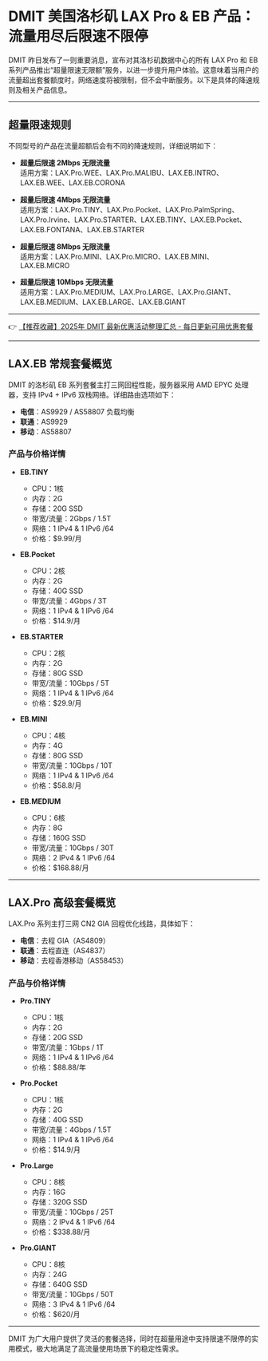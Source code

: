 # DMIT 美国洛杉矶 LAX Pro & EB 产品：流量用尽后限速不限停

DMIT 昨日发布了一则重要消息，宣布对其洛杉矶数据中心的所有 LAX Pro 和 EB 系列产品推出“超量限速无限额”服务，以进一步提升用户体验。这意味着当用户的流量超出套餐额度时，网络速度将被限制，但不会中断服务。以下是具体的降速规则及相关产品信息。

---

## 超量限速规则

不同型号的产品在流量超额后会有不同的降速规则，详细说明如下：

- **超量后限速 2Mbps 无限流量**  
  适用方案：LAX.Pro.WEE、LAX.Pro.MALIBU、LAX.EB.INTRO、LAX.EB.WEE、LAX.EB.CORONA

- **超量后限速 4Mbps 无限流量**  
  适用方案：LAX.Pro.TINY、LAX.Pro.Pocket、LAX.Pro.PalmSpring、LAX.Pro.Irvine、LAX.Pro.STARTER、LAX.EB.TINY、LAX.EB.Pocket、LAX.EB.FONTANA、LAX.EB.STARTER

- **超量后限速 8Mbps 无限流量**  
  适用方案：LAX.Pro.MINI、LAX.Pro.MICRO、LAX.EB.MINI、LAX.EB.MICRO

- **超量后限速 10Mbps 无限流量**  
  适用方案：LAX.Pro.MEDIUM、LAX.Pro.LARGE、LAX.Pro.GIANT、LAX.EB.MEDIUM、LAX.EB.LARGE、LAX.EB.GIANT

---

👉 [【推荐收藏】2025年 DMIT 最新优惠活动整理汇总 - 每日更新可用优惠套餐](https://bit.ly/dmit_coupon)

---

## LAX.EB 常规套餐概览

DMIT 的洛杉矶 EB 系列套餐主打三网回程性能，服务器采用 AMD EPYC 处理器，支持 IPv4 + IPv6 双栈网络。详细路由选项如下：

- **电信**：AS9929 / AS58807 负载均衡  
- **联通**：AS9929  
- **移动**：AS58807  

### 产品与价格详情

- **EB.TINY**  
  - CPU：1核  
  - 内存：2G  
  - 存储：20G SSD  
  - 带宽/流量：2Gbps / 1.5T  
  - 网络：1 IPv4 & 1 IPv6 /64  
  - 价格：$9.99/月  

- **EB.Pocket**  
  - CPU：2核  
  - 内存：2G  
  - 存储：40G SSD  
  - 带宽/流量：4Gbps / 3T  
  - 网络：1 IPv4 & 1 IPv6 /64  
  - 价格：$14.9/月  

- **EB.STARTER**  
  - CPU：2核  
  - 内存：2G  
  - 存储：80G SSD  
  - 带宽/流量：10Gbps / 5T  
  - 网络：1 IPv4 & 1 IPv6 /64  
  - 价格：$29.9/月  

- **EB.MINI**  
  - CPU：4核  
  - 内存：4G  
  - 存储：80G SSD  
  - 带宽/流量：10Gbps / 10T  
  - 网络：1 IPv4 & 1 IPv6 /64  
  - 价格：$58.8/月  

- **EB.MEDIUM**  
  - CPU：6核  
  - 内存：8G  
  - 存储：160G SSD  
  - 带宽/流量：10Gbps / 30T  
  - 网络：2 IPv4 & 1 IPv6 /64  
  - 价格：$168.88/月  

---

## LAX.Pro 高级套餐概览

LAX.Pro 系列主打三网 CN2 GIA 回程优化线路，具体如下：

- **电信**：去程 GIA（AS4809）  
- **联通**：去程直连（AS4837）  
- **移动**：去程香港移动（AS58453）  

### 产品与价格详情

- **Pro.TINY**  
  - CPU：1核  
  - 内存：2G  
  - 存储：20G SSD  
  - 带宽/流量：1Gbps / 1T  
  - 网络：1 IPv4 & 1 IPv6 /64  
  - 价格：$88.88/年  

- **Pro.Pocket**  
  - CPU：1核  
  - 内存：2G  
  - 存储：40G SSD  
  - 带宽/流量：4Gbps / 1.5T  
  - 网络：1 IPv4 & 1 IPv6 /64  
  - 价格：$14.9/月  

- **Pro.Large**  
  - CPU：8核  
  - 内存：16G  
  - 存储：320G SSD  
  - 带宽/流量：10Gbps / 25T  
  - 网络：2 IPv4 & 1 IPv6 /64  
  - 价格：$338.88/月  

- **Pro.GIANT**  
  - CPU：8核  
  - 内存：24G  
  - 存储：640G SSD  
  - 带宽/流量：10Gbps / 50T  
  - 网络：3 IPv4 & 1 IPv6 /64  
  - 价格：$620/月  

---

DMIT 为广大用户提供了灵活的套餐选择，同时在超量用途中支持限速不限停的实用模式，极大地满足了高流量使用场景下的稳定性需求。